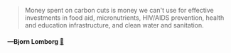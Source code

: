 > Money spent on carbon cuts is money we can't use for effective investments in food aid, micronutrients, HIV/AIDS prevention, health and education infrastructure, and clean water and sanitation.
  #### —Bjorn Lomborg [:scroll:](undefined)